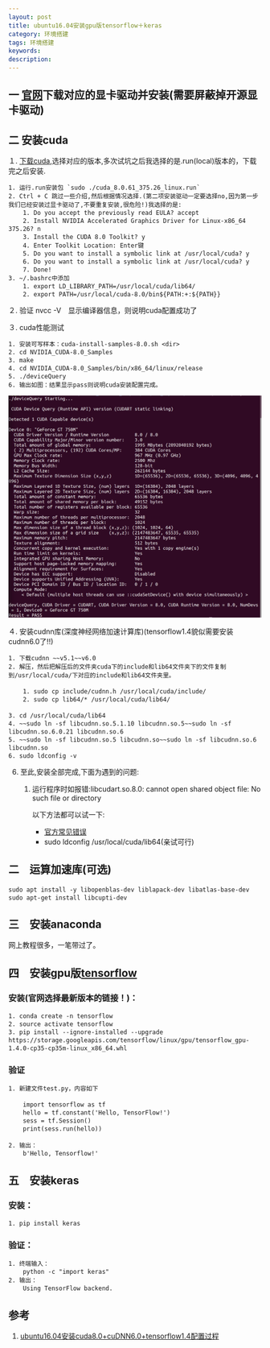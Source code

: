 ```yaml
---
layout: post
title: ubuntu16.04安装gpu版tensorflow＋keras
category: 环境搭建
tags: 环境搭建
keywords:
description:
---
```


## 一 [官网](http://www.nvidia.com/Download/index.aspx?lang=cn)下载对应的显卡驱动并安装(需要屏蔽掉开源显卡驱动)

## 二 安装cuda

１. [下载cuda](https://developer.nvidia.com/cuda-toolkit-archive),选择对应的版本,多次试坑之后我选择的是.run(local)版本的，下载完之后安装.

<!-- 以下为.deb版本的安装方式,有显卡驱动问题的建议用.run版本的,

	1. sudo dpkg -i cuda-repo-ubuntu1604-8-0-local-ga2_8.0.61-1_amd64.deb
	2. sudo apt-get update
	3. sudo apt-get install cuda
	4. vim ~/.bashrc
	5. 最后一行写上：export PATH=/usr/local/cuda-8.0/bin${PATH:+:${PATH}} -->
	1. 运行.run安装包 `sudo ./cuda_8.0.61_375.26_linux.run`
	2. Ctrl + C 跳过一些介绍,然后根据情况选择.(第二项安装驱动一定要选择no,因为第一步我们已经安装过显卡驱动了,不要重复安装,很危险!)我选择的是:
		1. Do you accept the previously read EULA? accept
		2. Install NVIDIA Accelerated Graphics Driver for Linux-x86_64 375.26? n
		3. Install the CUDA 8.0 Toolkit? y
		4. Enter Toolkit Location: Enter键
		5. Do you want to install a symbolic link at /usr/local/cuda? y
		6. Do you want to install a symbolic link at /usr/local/cuda? y
		7. Done!
	3. ~/.bashrc中添加
		1. export LD_LIBRARY_PATH=/usr/local/cuda/lib64/
		2. export PATH=/usr/local/cuda-8.0/bin${PATH:+:${PATH}}

２. 验证 nvcc -V　显示编译器信息，则说明cuda配置成功了

３. cuda性能测试

	1. 安装可写样本：cuda-install-samples-8.0.sh <dir>
	2. cd NVIDIA_CUDA-8.0_Samples
	3. make
	4. cd NVIDIA_CUDA-8.0_Samples/bin/x86_64/linux/release
	5. ./deviceQuery
	6. 输出如图：结果显示pass则说明cuda安装配置完成。

![](../pics/verifycuda.png)

４. 安装cudnn库(深度神经网络加速计算库)(tensorflow1.4貌似需要安装cudnn6.0了!!)

	1. 下载cudnn ~~v5.1~~v6.0
	2. 解压，然后把解压后的文件夹cuda下的include和lib64文件夹下的文件复制到/usr/local/cuda/下对应的include和lib64文件夹里。

		1. sudo cp include/cudnn.h /usr/local/cuda/include/
		2. sudo cp lib64/* /usr/local/cuda/lib64/

	3. cd /usr/local/cuda/lib64
	4. ~~sudo ln -sf libcudnn.so.5.1.10 libcudnn.so.5~~sudo ln -sf libcudnn.so.6.0.21 libcudnn.so.6
	5. ~~sudo ln -sf libcudnn.so.5 libcudnn.so~~sudo ln -sf libcudnn.so.6 libcudnn.so
	6. sudo ldconfig -v

6. 至此,安装全部完成,下面为遇到的问题:
	1. 运行程序时如报错:libcudart.so.8.0: cannot open shared object file: No such file or directory

		以下方法都可以试一下:
		- [官方常见错误](https://www.tensorflow.org/install/install_sources#common_installation_problems)
		- sudo ldconfig /usr/local/cuda/lib64(亲试可行)  



## 二　运算加速库(可选)

	sudo apt install -y libopenblas-dev liblapack-dev libatlas-base-dev
	sudo apt-get install libcupti-dev

## 三　安装anaconda
网上教程很多，一笔带过了。

## 四　安装gpu版[tensorflow][]

### 安装(官网选择最新版本的链接！)：

	1. conda create -n tensorflow
	2. source activate tensorflow
	3. pip install --ignore-installed --upgrade https://storage.googleapis.com/tensorflow/linux/gpu/tensorflow_gpu-1.4.0-cp35-cp35m-linux_x86_64.whl


### 验证

	1. 新建文件test.py，内容如下

		import tensorflow as tf
		hello = tf.constant('Hello, TensorFlow!')
		sess = tf.Session()
		print(sess.run(hello))

	2. 输出：
		b'Hello, Tensorflow!'

## 五　安装keras

### 安装：

	1. pip install keras

### 验证：

	1. 终端输入：
		python -c "import keras"
	2. 输出：
		Using TensorFlow backend.




[tensorflow]: https://www.tensorflow.org/install/install_linux#InstallingAnaconda

## 参考
1. [ubuntu16.04安装cuda8.0+cuDNN6.0+tensorflow1.4配置过程](http://blog.csdn.net/liushui94/article/details/78510115)


